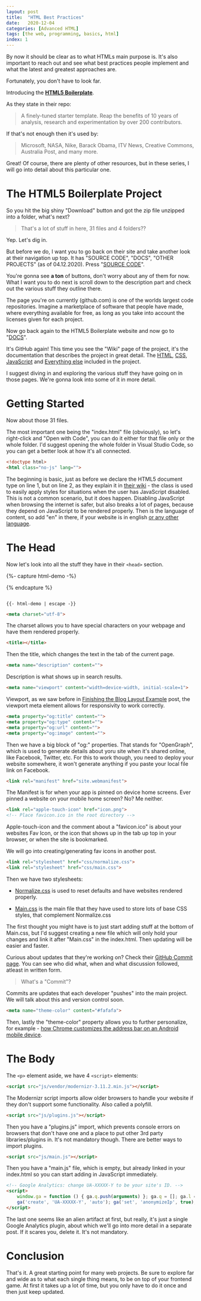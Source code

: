 ```yaml
---
layout: post
title:  "HTML Best Practices"
date:   2020-12-04
categories: [Advanced HTML]
tags: [the web, programming, basics, html]
index: 1
---
```


By now it should be clear as to what HTMLs main purpose is. It's also important to reach out and see what best practices people implement and what the latest and greatest approaches are.

Fortunately, you don't have to look far.

Introducing the [**HTML5 Boilerplate**](https://html5boilerplate.com/).

As they state in their repo:

> A finely-tuned starter template. Reap the benefits of 10 years of analysis, research and experimentation by over 200 contributors.

If that's not enough then it's used by:

> Microsoft, NASA, Nike, Barack Obama, ITV News, Creative Commons, Australia Post, and many more.

Great! Of course, there are plenty of other resources, but in these series, I will go into detail about this particular one.

# The HTML5 Boilerplate Project

So you hit the big shiny "Download" button and got the zip file unzipped into a folder, what's next?

> That's a lot of stuff in here, 31 files and 4 folders??

Yep. Let's dig in.

But before we do, I want you to go back on their site and take another look at their navigation up top. It has "SOURCE CODE", "DOCS", "OTHER PROJECTS" (as of 04.12.2020). Press "[SOURCE CODE](https://github.com/h5bp/html5-boilerplate)".

You're gonna see **a ton** of buttons, don't worry about any of them for now. What I want you to do next is scroll down to the description part and check out the various stuff they outline there.

The page you're on currently (github.com) is one of the worlds largest code repositories. Imagine a marketplace of software that people have made, where everything available for free, as long as you take into account the licenses given for each project.

Now go back again to the HTML5 Boilerplate website and now go to "[DOCS](https://github.com/h5bp/html5-boilerplate/blob/v8.0.0/dist/doc/TOC.md)".

It's GitHub again! This time you see the "Wiki" page of the project, it's the documentation that describes the project in great detail. The [HTML](https://github.com/h5bp/html5-boilerplate/blob/v8.0.0/dist/doc/html.md), [CSS](https://github.com/h5bp/html5-boilerplate/blob/v8.0.0/dist/doc/css.md), [JavaScript](https://github.com/h5bp/html5-boilerplate/blob/v8.0.0/dist/doc/js.md) and [Everything else](https://github.com/h5bp/html5-boilerplate/blob/v8.0.0/dist/doc/misc.md) included in the project.

I suggest diving in and exploring the various stuff they have going on in those pages. We're gonna look into some of it in more detail.

# Getting Started

Now about those 31 files.

The most important one being the "index.html" file (obviously), so let's right-click and "Open with Code", you can do it either for that file only or the whole folder. I'd suggest opening the whole folder in Visual Studio Code, so you can get a better look at how it's all connected.

```html
<!doctype html>
<html class="no-js" lang="">
```

The beginning is basic, just as before we declare the HTML5 document type on line 1, but on line 2, as they explain it in [their wiki](https://github.com/h5bp/html5-boilerplate/blob/v8.0.0/dist/doc/html.md#the-no-js-class) - the class is used to easily apply styles for situations when the user has JavaScript disabled. This is not a common scenario, but it does happen. Disabling JavaScript when browsing the internet is safer, but also breaks a lot of pages, because they depend on JavaScript to be rendered properly. Then is the language of content, so add "en" in there, if your website is in english [or any other language](https://www.iana.org/assignments/language-subtag-registry/language-subtag-registry).

# The Head

Now let's look into all the stuff they have in their `<head>` section.

{%- capture html-demo -%}
<head>
  <meta charset="utf-8">
  <title></title>
  <meta name="description" content="">
  <meta name="viewport" content="width=device-width, initial-scale=1">

  <meta property="og:title" content="">
  <meta property="og:type" content="">
  <meta property="og:url" content="">
  <meta property="og:image" content="">

  <link rel="manifest" href="site.webmanifest">
  <link rel="apple-touch-icon" href="icon.png">
  <!-- Place favicon.ico in the root directory -->

  <link rel="stylesheet" href="css/normalize.css">
  <link rel="stylesheet" href="css/main.css">

  <meta name="theme-color" content="#fafafa">
</head>
{% endcapture %}

<pre data-line=""><code class="language-html">
{{- html-demo | escape -}}
</code></pre>

```html
<meta charset="utf-8">
```

The charset allows you to have special characters on your webpage and have them rendered properly.

```html
<title></title>
```

Then the title, which changes the text in the tab of the current page.

```html
<meta name="description" content="">
```

Description is what shows up in search results.

```html
<meta name="viewport" content="width=device-width, initial-scale=1">
```

Viewport, as we saw before in [Finishing the Blog Layout Example](https://itsprogramming.com/finishing-blog-layout-example.html) post, the viewport meta element allows for responsivity to work correctly.

```html
<meta property="og:title" content="">
<meta property="og:type" content="">
<meta property="og:url" content="">
<meta property="og:image" content="">
```

Then we have a big block of "og:" properties. That stands for "OpenGraph", which is used to generate details about yoru site when it's shared online, like Facebook, Twitter, etc. For this to work though, you need to deploy your website somewhere, it won't generate anything if you paste your local file link on Facebook. 

```html
<link rel="manifest" href="site.webmanifest">
```

The Manifest is for when your app is pinned on device home screens. Ever pinned a website on your mobile home screen? No? Me neither. 

```html
<link rel="apple-touch-icon" href="icon.png">
<!-- Place favicon.ico in the root directory -->
```

Apple-touch-icon and the comment about a "favicon.ico" is about your websites Fav Icon, or the icon that shows up in the tab up top in your browser, or when the site is bookmarked.

We will go into creating/generating fav icons in another post.

```html
<link rel="stylesheet" href="css/normalize.css">
<link rel="stylesheet" href="css/main.css">
```

Then we have two stylesheets:

* [Normalize.css](https://github.com/h5bp/html5-boilerplate/blob/v8.0.0/dist/doc/css.md#normalizecss) is used to reset defaults and have websites rendered properly.

* [Main.css](https://github.com/h5bp/html5-boilerplate/blob/v8.0.0/dist/doc/css.md#maincss) is the main file that they have used to store lots of base CSS styles, that complement Normalize.css

The first thought you might have is to just start adding stuff at the bottom of Main.css, but I'd suggest creating a new file which will only hold your changes and link it after "Main.css" in the index.html. Then updating will be easier and faster.

Curious about updates that they're working on? Check their [GitHub Commit page](https://github.com/h5bp/html5-boilerplate/commits/v8.0.0). You can see who did what, when and what discussion followed, atleast in written form.

> What's a "Commit"?

Commits are updates that each developer "pushes" into the main project. We will talk about this and version control soon.

```html
<meta name="theme-color" content="#fafafa">
```

Then, lastly the "theme-color" property allows you to further personalize, for example - [how Chrome customizes the address bar on an Android mobile device](https://developer.mozilla.org/en-US/docs/Web/HTML/Element/meta/name/theme-color).

# The Body

The `<p>` element aside, we have 4 `<script>` elements:

```html
<script src="js/vendor/modernizr-3.11.2.min.js"></script>
```

The Modernizr script imports allow older browsers to handle your website if they don't support some functionality. Also called a polyfill.

```html
<script src="js/plugins.js"></script>
```

Then you have a "plugins.js" import, which prevents console errors on browsers that don't have one and a place to put other 3rd party libraries/plugins in. It's not mandatory though. There are better ways to import plugins.

```html
<script src="js/main.js"></script>
```

Then you have a "main.js" file, which is empty, but already linked in your index.html so you can start adding in JavaScript immediately.

```html
<!-- Google Analytics: change UA-XXXXX-Y to be your site's ID. -->
<script>
    window.ga = function () { ga.q.push(arguments) }; ga.q = []; ga.l = +new Date;
    ga('create', 'UA-XXXXX-Y', 'auto'); ga('set', 'anonymizeIp', true); ga('set', 'transport', 'beacon'); ga('send', 'pageview')
</script>
```

The last one seems like an alien artifact at first, but really, it's just a single Google Analytics plugin, about which we'll go into more detail in a separate post. If it scares you, delete it. It's not mandatory.

# Conclusion

That's it. A great starting point for many web projects. Be sure to explore far and wide as to what each single thing means, to be on top of your frontend game. At first it takes up a lot of time, but you only have to do it once and then just keep updated.